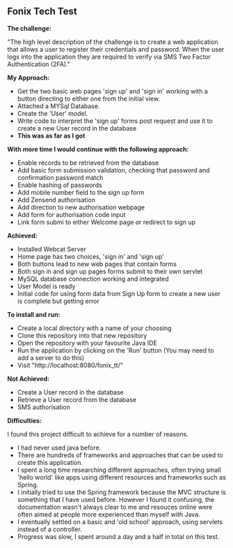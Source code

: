 ## Fonix Tech Test

**The challenge:**

"The high level description of the challenge is to create a web application that allows a user to register their credentials and password. When the user logs into the application they are required to verify via SMS Two Factor Authentication (2FA)."

**My Approach:**

- Get the two basic web pages 'sign up' and 'sign in' working with a button directing to either one from the initial view.
- Attached a MYSql Database.
- Create the 'User' model.
- Write code to interpret the 'sign up' forms post request and use it to create a new User record in the database
- **This was as far as I got**

**With more time I would continue with the following approach:**

- Enable records to be retrieved from the database
- Add basic form submission validation, checking that password and confirmation password match
- Enable hashing of passwords
- Add mobile number field to the sign up form
- Add Zensend authorisation
- Add direction to new authorisation webpage
- Add form for authorisation code input
- Link form submi to either Welcome page or redirect to sign up



**Achieved:**

- Installed Webcat Server
- Home page has two choices, 'sign in' and 'sign up'
- Both buttons lead to new web pages that contain forms
- Both sign in and sign up pages forms submit to their own servlet
- MySQL database connection working and integrated
- User Model is ready
- Initial code for using form data from Sign Up form to create a new user is complete but getting error

**To install and run:**

- Create a local directory with a name of your choosing
- Clone this repository into that new repository
- Open the repository with your favourite Java IDE
- Run the application by clicking on the 'Run' button (You may need to add a server to do this)
- Visit "http://localhost:8080/fonix_tt/"

**Not Achieved:**

- Create a User record in the database
- Retrieve a User record from the database
- SMS authorisation

**Difficulties:**

I found this project difficult to achieve for a number of reasons.

- I had never used java before.
- There are hundreds of frameworks and approaches that can be used to create this application.
- I spent a long time researching different approaches, often trying small 'hello world' like apps using different resources and frameworks such as Spring.
- I initially tried to use the Spring framework because the MVC structure is something that I have used before. However I found it confusing, the documentation wasn't always clear to me and resouces online were often aimed at people more experienced than myself with Java.
- I eventually settled on a basic and 'old school' approach, using servlets instead of a controller.
- Progress was slow, I spent around a day and a half in total on this test.
